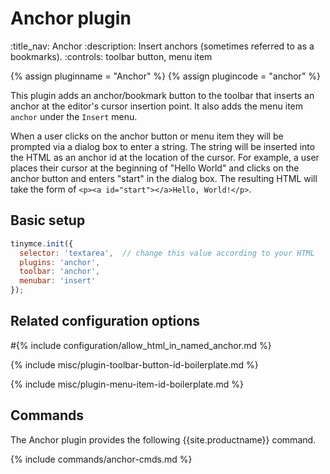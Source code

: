 # Anchor plugin
:title_nav: Anchor
:description: Insert anchors (sometimes referred to as a bookmarks).
:controls: toolbar button, menu item

{% assign pluginname = "Anchor" %}
{% assign plugincode = "anchor" %}

This plugin adds an anchor/bookmark button to the toolbar that inserts an anchor at the editor's cursor insertion point. It also adds the menu item `anchor` under the `Insert` menu.

When a user clicks on the anchor button or menu item they will be prompted via a dialog box to enter a string. The string will be inserted into the HTML as an anchor id at the location of the cursor. For example, a user places their cursor at the beginning of "Hello World" and clicks on the anchor button and enters "start" in the dialog box. The resulting HTML will take the form of `<p><a id="start"></a>Hello, World!</p>`.

## Basic setup

```js
tinymce.init({
  selector: 'textarea',  // change this value according to your HTML
  plugins: 'anchor',
  toolbar: 'anchor',
  menubar: 'insert'
});
```

## Related configuration options

#{% include configuration/allow_html_in_named_anchor.md %}

{% include misc/plugin-toolbar-button-id-boilerplate.md %}

{% include misc/plugin-menu-item-id-boilerplate.md %}

## Commands

The Anchor plugin provides the following {{site.productname}} command.

{% include commands/anchor-cmds.md %}